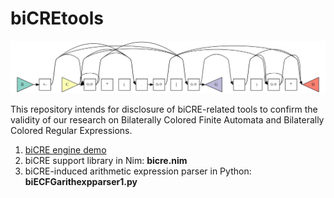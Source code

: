 # biCREtools

![](https://github.com/ubeito/biCREtools/blob/main/biCREdiagramEx1.png)

This repository intends for disclosure of biCRE-related tools to confirm the validity of our research on Bilaterally Colored Finite Automata and Bilaterally Colored Regular Expressions.

1. [biCRE engine demo](https://ubeito.github.io/biCREtools.html)
2. biCRE support library in Nim: **bicre.nim**
3. biCRE-induced arithmetic expression parser in Python: **biECFGarithexpparser1.py**


